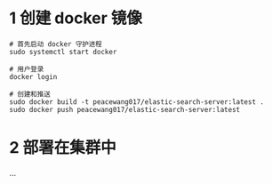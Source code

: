 # 1 创建 docker 镜像
```shell
# 首先启动 docker 守护进程
sudo systemctl start docker

# 用户登录
docker login

# 创建和推送
sudo docker build -t peacewang017/elastic-search-server:latest .
sudo docker push peacewang017/elastic-search-server:latest
```

# 2 部署在集群中
...